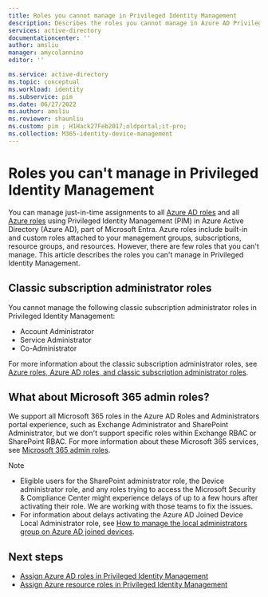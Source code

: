 ```yaml
---
title: Roles you cannot manage in Privileged Identity Management
description: Describes the roles you cannot manage in Azure AD Privileged Identity Management (PIM).
services: active-directory
documentationcenter: ''
author: amsliu
manager: amycolannino
editor: ''

ms.service: active-directory
ms.topic: conceptual
ms.workload: identity
ms.subservice: pim
ms.date: 06/27/2022
ms.author: amsliu
ms.reviewer: shaunliu
ms.custom: pim ; H1Hack27Feb2017;oldportal;it-pro;
ms.collection: M365-identity-device-management
---
```


# Roles you can't manage in Privileged Identity Management

You can manage just-in-time assignments to all [Azure AD roles](../roles/permissions-reference.md) and all [Azure roles](../../role-based-access-control/built-in-roles.md) using Privileged Identity Management (PIM) in Azure Active Directory (Azure AD), part of Microsoft Entra. Azure roles include built-in and custom roles attached to your management groups, subscriptions, resource groups, and resources. However, there are few roles that you can't manage. This article describes the roles you can't manage in Privileged Identity Management.

## Classic subscription administrator roles

You cannot manage the following classic subscription administrator roles in Privileged Identity Management:

- Account Administrator
- Service Administrator
- Co-Administrator

For more information about the classic subscription administrator roles, see [Azure roles, Azure AD roles, and classic subscription administrator roles](../../role-based-access-control/rbac-and-directory-admin-roles.md).

## What about Microsoft 365 admin roles?

We support all Microsoft 365 roles in the Azure AD Roles and Administrators portal experience, such as Exchange Administrator and SharePoint Administrator, but we don't support specific roles within Exchange RBAC or SharePoint RBAC. For more information about these Microsoft 365 services, see [Microsoft 365 admin roles](/office365/admin/add-users/about-admin-roles).

> [!NOTE]
> - Eligible users for the SharePoint administrator role, the Device administrator role, and any roles trying to access the Microsoft Security & Compliance Center might experience delays of up to a few hours after activating their role. We are working with those teams to fix the issues.
> - For information about delays activating the Azure AD Joined Device Local Administrator role, see [How to manage the local administrators group on Azure AD joined devices](../devices/assign-local-admin.md#manage-the-device-administrator-role).

## Next steps

- [Assign Azure AD roles in Privileged Identity Management](pim-how-to-add-role-to-user.md)
- [Assign Azure resource roles in Privileged Identity Management](pim-resource-roles-assign-roles.md)
